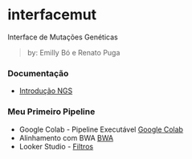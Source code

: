 # interfacemut
Interface de Mutações Genéticas

> by: Emilly Bó e Renato Puga

### Documentação
- [Introdução NGS](doc)

### Meu Primeiro Pipeline
- Google Colab - Pipeline Executável [Google Colab](https://colab.research.google.com/drive/10gCDDhcCo-2SkE8Kp-u8xqDgBlDZS3zL?usp=sharing)
- Alinhamento com BWA [BWA](doc/bwa.md)
- Looker Studio - [Filtros](doc/looker-studio-filters.md)
